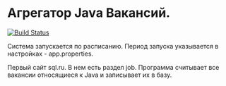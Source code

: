 # Агрегатор Java Вакансий.
[![Build Status](https://app.travis-ci.com/mallet322/job4j_grabber.svg?branch=master)](https://app.travis-ci.com/mallet322/job4j_grabber)

Система запускается по расписанию. Период запуска указывается в настройках - app.properties.

Первый сайт sql.ru. В нем есть раздел job. Программа считывает все вакансии относящиеся к Java и записывает их в базу.